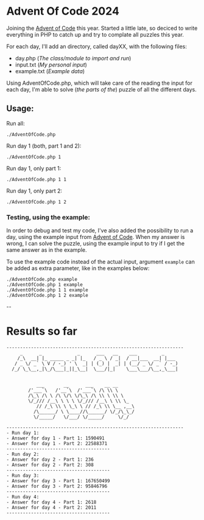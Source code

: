 # Advent Of Code 2024
Joining the [Advent of Code](https://adventofcode.com/2024/) this year. Started a little late, so deciced to write everything in PHP to catch up and try to complate all puzzles this year.

For each day, I'll add an directory, called dayXX, with the following files:

 - day.php (*The class/module to import and run*)
 - input.txt (*My personal input*)
 - example.txt (*Example data*)

Using AdventOfCode.php, which will take care of the reading the input for each day, I'm able to solve (*the parts of the*) puzzle of all the different days.

## Usage:

Run all:

```
./AdventOfCode.php
```
Run day 1 (both, part 1 and 2):

```
./AdventOfCode.php 1
```

Run day 1, only part 1:

```
./AdventOfCode.php 1 1
```

Run day 1, only part 2:

```
./AdventOfCode.php 1 2
```

### Testing, using the example:

In order to debug and test my code, I've also added the possibility to run a day, using the example input from [Advent of Code](https://adventofcode.com/2024/). When my answer is wrong, I can solve the puzzle, using the example input to try if I get the same answer as in the example.

To use the example code instead of the actual input, argument `example` can be added as extra parameter, like in the examples below:

```
./AdventOfCode.php example
./AdventOfCode.php 1 example
./AdventOfCode.php 1 1 example
./AdventOfCode.php 1 2 example
```

--

# Results so far

```
-----------------------------------------------------------------
     _      _             _      ___   __    ___         _      
    /_\  __| |_ _____ _ _| |_   / _ \ / _|  / __|___  __| |___   
   / _ \/ _` \ V / -_) ' \  _| | (_) |  _| | (__/ _ \/ _` / -_)  
  /_/ \_\__,_|\_/\___|_||_\__|  \___/|_|    \___\___/\__,_\___|  


		   ___       __      ___    __ __      
 		/'___`\   /'__`\  /'___`\ /\ \\ \     
		/\_\ /\ \ /\ \/\ \/\_\ /\ \\ \ \\ \    
		\/_/// /__\ \ \ \ \/_/// /__\ \ \\ \_  
		   // /_\ \\ \ \_\ \ // /_\ \\ \__ ,__\
		  /\______/ \ \____//\______/ \/_/\_\_/
		  \/_____/   \/___/ \/_____/     \/_/  
                                                        
-----------------------------------------------------------------
- Run day 1:
- Answer for day 1 - Part 1: 1590491
- Answer for day 1 - Part 2: 22588371
--------------------------------------
- Run day 2:
- Answer for day 2 - Part 1: 236
- Answer for day 2 - Part 2: 308
--------------------------------------
- Run day 3:
- Answer for day 3 - Part 1: 167650499
- Answer for day 3 - Part 2: 95846796
--------------------------------------
- Run day 4:
- Answer for day 4 - Part 1: 2618
- Answer for day 4 - Part 2: 2011
--------------------------------------